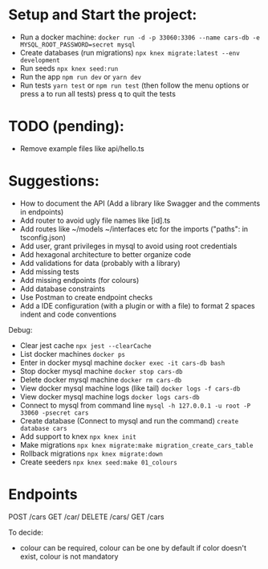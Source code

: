 # Setup and Start the project:
- Run a docker machine:
`docker run -d -p 33060:3306 --name cars-db -e MYSQL_ROOT_PASSWORD=secret mysql`
- Create databases (run migrations)
`npx knex migrate:latest --env development`
- Run seeds
`npx knex seed:run`
- Run the app
`npm run dev` or `yarn dev`
- Run tests
`yarn test` or `npm run test` (then follow the menu options or press a to run all tests)
press q to quit the tests


# TODO (pending):
- Remove example files like api/hello.ts

# Suggestions:
- How to document the API (Add a library like Swagger and the comments in endpoints)
- Add router to avoid ugly file names like [id].ts
- Add routes like ~/models ~/interfaces etc for the imports ("paths": in tsconfig.json)
- Add user, grant privileges in mysql to avoid using root credentials
- Add hexagonal architecture to better organize code
- Add validations for data (probably with a library)
- Add missing tests
- Add missing endpoints (for colours)
- Add database constraints
- Use Postman to create endpoint checks
- Add a IDE configuration (with a plugin or with a file) to format 2 spaces indent and code conventions

Debug:
- Clear jest cache
`npx jest --clearCache`
- List docker machines
`docker ps`
- Enter in docker mysql machine
`docker exec -it cars-db bash`
- Stop docker mysql machine
`docker stop cars-db`
- Delete docker mysql machine
`docker rm cars-db`
- View docker mysql machine logs (like tail)
`docker logs -f cars-db`
- View docker mysql machine logs
`docker logs cars-db`
- Connect to mysql from command line
`mysql -h 127.0.0.1 -u root -P 33060 -psecret cars`
- Create database (Connect to mysql and run the command)
`create database cars`
- Add support to knex
`npx knex init`
- Make migrations
`npx knex migrate:make migration_create_cars_table`
- Rollback migrations
`npx knex migrate:down`
- Create seeders
`npx knex seed:make 01_colours`

# Endpoints
POST /cars
GET /car/<id>
DELETE /cars/<id>
GET /cars

To decide:
- colour can be required, colour can be one by default if color doesn't exist, colour is not mandatory

